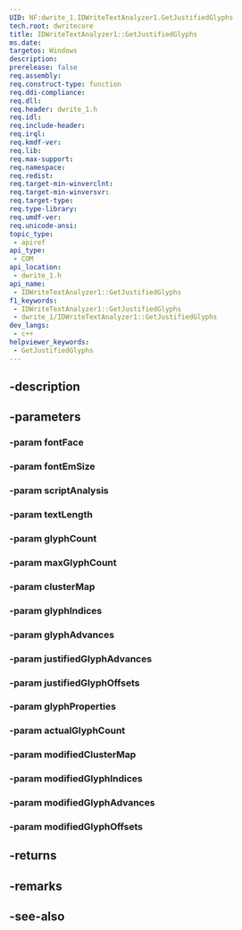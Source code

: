 ```yaml
---
UID: NF:dwrite_1.IDWriteTextAnalyzer1.GetJustifiedGlyphs
tech.root: dwritecore
title: IDWriteTextAnalyzer1::GetJustifiedGlyphs
ms.date: 
targetos: Windows
description: 
prerelease: false
req.assembly: 
req.construct-type: function
req.ddi-compliance: 
req.dll: 
req.header: dwrite_1.h
req.idl: 
req.include-header: 
req.irql: 
req.kmdf-ver: 
req.lib: 
req.max-support: 
req.namespace: 
req.redist: 
req.target-min-winverclnt: 
req.target-min-winversvr: 
req.target-type: 
req.type-library: 
req.umdf-ver: 
req.unicode-ansi: 
topic_type:
 - apiref
api_type:
 - COM
api_location:
 - dwrite_1.h
api_name:
 - IDWriteTextAnalyzer1::GetJustifiedGlyphs
f1_keywords:
 - IDWriteTextAnalyzer1::GetJustifiedGlyphs
 - dwrite_1/IDWriteTextAnalyzer1::GetJustifiedGlyphs
dev_langs:
 - c++
helpviewer_keywords:
 - GetJustifiedGlyphs
---
```


## -description

## -parameters

### -param fontFace

### -param fontEmSize

### -param scriptAnalysis

### -param textLength

### -param glyphCount

### -param maxGlyphCount

### -param clusterMap

### -param glyphIndices

### -param glyphAdvances

### -param justifiedGlyphAdvances

### -param justifiedGlyphOffsets

### -param glyphProperties

### -param actualGlyphCount

### -param modifiedClusterMap

### -param modifiedGlyphIndices

### -param modifiedGlyphAdvances

### -param modifiedGlyphOffsets

## -returns

## -remarks

## -see-also


